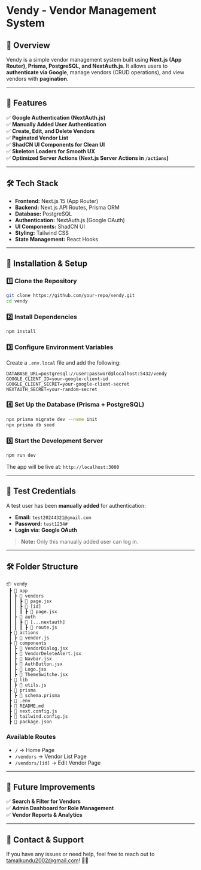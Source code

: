 # **Vendy - Vendor Management System**

## **📌 Overview**

Vendy is a simple vendor management system built using **Next.js (App Router), Prisma, PostgreSQL, and NextAuth.js**. It allows users to **authenticate via Google**, manage vendors (CRUD operations), and view vendors with **pagination**.

---

## **🚀 Features**

✅ **Google Authentication (NextAuth.js)**  
✅ **Manually Added User Authentication**  
✅ **Create, Edit, and Delete Vendors**  
✅ **Paginated Vendor List**  
✅ **ShadCN UI Components for Clean UI**  
✅ **Skeleton Loaders for Smooth UX**  
✅ **Optimized Server Actions (Next.js Server Actions in `/actions`)**

---

## **🛠️ Tech Stack**

- **Frontend:** Next.js 15 (App Router)
- **Backend:** Next.js API Routes, Prisma ORM
- **Database:** PostgreSQL
- **Authentication:** NextAuth.js (Google OAuth)
- **UI Components:** ShadCN UI
- **Styling:** Tailwind CSS
- **State Management:** React Hooks

---

## **📝 Installation & Setup**

### **1️⃣ Clone the Repository**

```bash
git clone https://github.com/your-repo/vendy.git
cd vendy
```

### **2️⃣ Install Dependencies**

```bash
npm install
```

### **3️⃣ Configure Environment Variables**

Create a `.env.local` file and add the following:

```plaintext
DATABASE_URL=postgresql://user:password@localhost:5432/vendy
GOOGLE_CLIENT_ID=your-google-client-id
GOOGLE_CLIENT_SECRET=your-google-client-secret
NEXTAUTH_SECRET=your-random-secret
```

### **4️⃣ Set Up the Database (Prisma + PostgreSQL)**

```bash
npx prisma migrate dev --name init
npx prisma db seed
```

### **5️⃣ Start the Development Server**

```bash
npm run dev
```

The app will be live at: `http://localhost:3000`

---

## **🔑 Test Credentials**

A test user has been **manually added** for authentication:

- **Email:** `test20244321@gmail.com`
- **Password:** `test1234#`
- **Login via:** **Google OAuth**

> **Note:** Only this manually added user can log in.

---

## **🛠️ Folder Structure**

```
📦 vendy
 ┣ 📂 app
 ┃ ┣ 📂 vendors
 ┃ ┃ ┣ 📜 page.jsx
 ┃ ┃ ┣ 📂 [id]
 ┃ ┃ ┃ ┣ 📜 page.jsx
 ┃ ┣ 📂 auth
 ┃ ┃ ┣ 📂 [...nextauth]
 ┃ ┃ ┃ ┣ 📜 route.js
 ┣ 📂 actions
 ┃ ┣ 📜 vendor.js
 ┣ 📂 components
 ┃ ┣ 📜 VendorDialog.jsx
 ┃ ┣ 📜 VendorDeleteAlert.jsx
 ┃ ┣ 📜 Navbar.jsx
 ┃ ┣ 📜 AuthButton.jsx
 ┃ ┣ 📜 Logo.jsx
 ┃ ┣ 📜 ThemeSwitche.jsx
 ┣ 📂 lib
 ┃ ┣ 📜 utils.js
 ┣ 📂 prisma
 ┃ ┣ 📜 schema.prisma
 ┣ 📜 .env
 ┣ 📜 README.md
 ┣ 📜 next.config.js
 ┣ 📜 tailwind.config.js
 ┣ 📜 package.json
```

### **Available Routes**

- `/` → Home Page
- `/vendors` → Vendor List Page
- `/vendors/[id]` → Edit Vendor Page

---

## **📌 Future Improvements**

✅ **Search & Filter for Vendors**  
✅ **Admin Dashboard for Role Management**  
✅ **Vendor Reports & Analytics**

---

## **📧 Contact & Support**

If you have any issues or need help, feel free to reach out to tamalkundu2002@gmail.com! 🚀🔥
